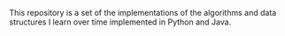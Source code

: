 This repository is a set of the implementations of the algorithms and data structures I learn over time implemented in Python and Java.
